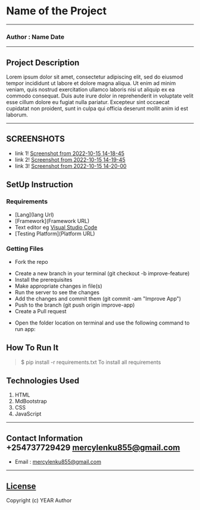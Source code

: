 # Name of the Project
 *****
 ### Author : Name Date
 ****
 ## Project Description
 Lorem ipsum dolor sit amet, consectetur adipiscing elit, sed do eiusmod tempor incididunt ut labore et dolore magna aliqua. Ut enim ad minim veniam, quis nostrud exercitation ullamco laboris nisi ut aliquip ex ea commodo consequat.
 Duis aute irure dolor in reprehenderit in voluptate velit esse cillum dolore eu fugiat nulla pariatur. Excepteur sint occaecat cupidatat non proident, sunt in culpa qui officia deserunt mollit anim id est laborum.
 ******
 ## SCREENSHOTS
 - link 1!
  [Screenshot from 2022-10-15 14-18-45](https://user-images.githubusercontent.com/111880487/195984162-0ddeeba8-fda7-44f4-bd72-60fe85754078.png)
 - link 2!
  [Screenshot from 2022-10-15 14-19-45](https://user-images.githubusercontent.com/111880487/195984273-0fa8316e-e3a4-41a4-9df1-7991042b779a.png)
 - link 3!
  [Screenshot from 2022-10-15 14-20-00](https://user-images.githubusercontent.com/111880487/195984304-5c6dfce9-5344-4edc-bd69-c00d699dde21.png)

 ## SetUp Instruction
 ### Requirements
 * [Lang](lang Url)
 * [Framework](Framework URL)
 * Text editor eg [Visual Studio Code](https://code.visualstudio.com/download)
 * [Testing Platform](Platform URL)
 ### Getting Files
 * Fork the repo
 - Create a new branch in your terminal (git checkout -b improve-feature)
 - Install the prerequisites
 - Make appropriate changes in file(s)
 - Run the server to see the changes
 - Add the changes and commit them (git commit -am "Improve App")
 - Push to the branch (git push origin improve-app)
 - Create a Pull request
 * Open the folder location on terminal and use the following command to run app:
 ## How To Run It
 >  $ pip install -r requirements.txt
 To install all requirements
 ## Technologies Used
 1. HTML
 2. MdBootstrap
 3. CSS
 4. JavaScript
 *****
 ## Contact Information +254737729429 mercylenku855@gmail.com
 * Email : mercylenku855@gmail.com
 *****
 ## [License](LICENSE)
 Copyright (c) YEAR Author
